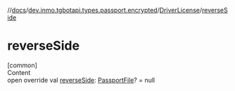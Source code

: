 //[docs](../../../index.md)/[dev.inmo.tgbotapi.types.passport.encrypted](../index.md)/[DriverLicense](index.md)/[reverseSide](reverse-side.md)



# reverseSide  
[common]  
Content  
open override val [reverseSide](reverse-side.md): [PassportFile](../-passport-file/index.md)? = null  



